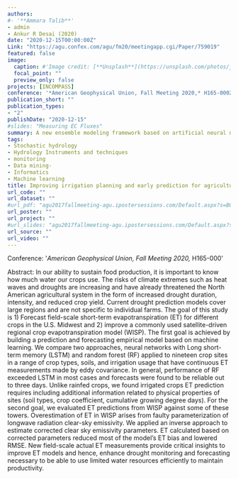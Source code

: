 ```yaml
---
authors: 
#- '**Ammara Talib**'
- admin
- Ankur R Desai (2020)
date: "2020-12-15T00:00:00Z"
Link: "https://agu.confex.com/agu/fm20/meetingapp.cgi/Paper/759019"
featured: false
image:
  caption: #'Image credit: [**Unsplash**](https://unsplash.com/photos/jdD8gXaTZsc)'#
  focal_point: ""
  preview_only: false
projects: [INCOMPASS]
conference: '*American Geophysical Union, Fall Meeting 2020,* H165-0002'
publication_short: ""
publication_types:
- "2"
publishDate: "2020-12-15"
#slides: "Measuring EC Fluxes"
summary: A new ensemble modeling framework based on artificial neural network nonlinear autoregressive networks was developed to predict spatio-temporal fluctuations of groundwater in the densely irrigated area of Wisconsin central sands (WCS).   
tags:
- Stochastic hydrology
- Hydrology Instruments and techniques
- monitoring
- Data mining-
- Informatics
- Machine learning
title: Improving irrigation planning and early prediction for agricultural drought in Wisconsin
url_code: ""
url_dataset: ""
#url_pdf: "agu2017fallmeeting-agu.ipostersessions.com/Default.aspx?s=BC-27-92-16-96-E4-C3-1C-D7-54-97-11-10-30-54-48"
url_poster: ""
url_project: ""
#url_slides: "agu2017fallmeeting-agu.ipostersessions.com/Default.aspx?s=BC-27-92-16-96-E4-C3-1C-D7-54-97-11-10-30-54-48"
url_source: ""
url_video: ""
---
```

Conference: '*American Geophysical Union, Fall Meeting 2020,* H165-000'

Abstract: In our ability to sustain food production, it is important to know how much water our crops use. The risks of climate extremes such as heat waves and droughts are increasing and have already threatened the North American agricultural system in the form of increased drought duration, intensity, and reduced crop yield. Current drought prediction models cover large regions and are not specific to individual farms. The goal of this study is 1) Forecast field-scale short-term evapotranspiration (ET) for different crops in the U.S. Midwest and 2) improve a commonly used satellite-driven regional crop evapotranspiration model (WISP). The first goal is achieved by building a prediction and forecasting empirical model based on machine learning. We compare two approaches, neural networks with Long short-term memory (LSTM) and random forest (RF) applied to nineteen crop sites in a range of crop types, soils, and irrigation usage that have continuous ET measurements made by eddy covariance. In general, performance of RF exceeded LSTM in most cases and forecasts were found to be reliable out to three days. Unlike rainfed crops, we found irrigated crops ET prediction requires including additional information related to physical properties of sites (soil types, crop coefficient, cumulative growing degree days). For the second goal, we evaluated ET predictions from WISP against some of these towers. Overestimation of ET in WISP arises from faulty parameterization of longwave radiation clear-sky emissivity. We applied an inverse approach to estimate corrected clear sky emissivity parameters. ET calculated based on corrected parameters reduced most of the model’s ET bias and lowered RMSE. New field-scale actual ET measurements provide critical insights to improve ET models and hence, enhance drought monitoring and forecasting necessary to be able to use limited water resources efficiently to maintain productivity.